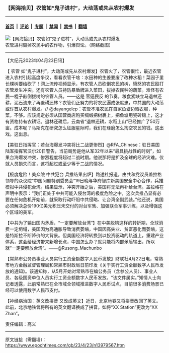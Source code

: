 ### 【网海拾贝】农管如“鬼子进村”，大动荡或先从农村爆发

---

#### [首页](../../../..?n13979567) &nbsp;|&nbsp; [评论](../../../../../epoch-comment?n13979567) &nbsp;|&nbsp; [专题](../../../../../epoch-special?n13979567) &nbsp;|&nbsp; [禁闻](../../../../../epoch-news?n13979567) &nbsp;|&nbsp; [禁书](../../../../../books?n13979567) &nbsp;|&nbsp; [翻墙](https://github.com/gfw-breaker/nogfw/blob/master/README.md?n13979567)


<div><img alt="【网海拾贝】农管如“鬼子进村”，大动荡或先从农村爆发" class="attachment-djy_600_400 size-djy_600_400 wp-post-image" src="https://i.epochtimes.com/assets/uploads/2023/04/id13979590-0dba12876fb32373bd329e5d4d36776d-.jpeg"/>
<div class="caption">
 农管进村毁掉农民中的农作物，引爆舆论。（网络截图）
</div></div><hr/><div class="post_content" id="artbody" itemprop="articleBody">
 <!-- article content begin -->
 <p>
  【大纪元2023年04月23日讯】
 </p>
 <p>
  【
  <ok href="https://www.epochtimes.com/gb/tag/%E5%86%9C%E7%AE%A1.html">
   农管
  </ok>
  如“鬼子进村”，大动荡或先从农村爆发】农管火了，农管很忙，最近农管进入农村引起高度争议，看看农管干啥：水田种的生姜要废了改种水稻！菜园子里长棵树要给砍了！网上流传视频显示，有农管人员砍倒农民的树，愤怒的农民殴打农管发生冲突。还有农管人员持防暴盾牌进入菜田，拔掉农民种的蔬菜。难怪有农民一棍子敲倒拔树的农管人员。——这是
  <ok href="https://www.epochtimes.com/gb/tag/%E5%AE%98%E9%80%BC%E6%B0%91%E5%8F%8D.html">
   官逼民反
  </ok>
  的节奏，粮食紧缺立马退林还耕，泥石流来了再退耕还林？农管们正努力的将农民逼成张献忠，中共国的大动荡或许首从农村爆发。// @dayangelcp：农管不准农民在自家鱼塘边晒衣服，种菜。不够。应该规定必须从国营商店购买绸缎把树裹上，把鱼塘用瓷砖镶上，这才有资格持有农耕证。退林还耕后，云南省“退林还耕，水稻上山”已经推广了50万亩。成本呢？马斯克在研究怎么征服星际时，我们在琢磨怎么掏空农民的钱。这出戏。这出息。
 </p>
 <p>
  【美驻日指挥官：若台海爆发冲突将比二战更惨烈】@RFA_Chinese：驻日美国陆军指挥官沃尔20日警告，当前局势是他从军32年以来“最具挑战性的时刻”，如果台海爆发冲突，惨烈程度将超过二战时期。他说那将是扩及全球的经济灾难。仅就人员损失而言，这将超过或至少等于二战的情况。
 </p>
 <p>
  【极度危险！美众院
  <ok href="https://www.epochtimes.com/gb/tag/%E4%B8%AD%E5%85%B1%E7%8A%AF%E5%8F%B0.html">
   中共犯台
  </ok>
  兵推结果出炉】路透社报道，由共和党议员盖拉格领导的众议院“中国问题特别委员会”19日晚与华府智库新美国安全中心合作，兵推模拟中共侵犯台湾。结果显示，冲突开始之后，美国将无法再补给台湾。盖拉格在声明中表示：“我们正处于中共可能入侵台湾的极度危险之中，这次兵推凸显有必要在任何危机开始前，就采取行动吓阻中共侵略、让台湾全副武装。”他还说，美国必须解决总价190亿美元积压未交付的对台军售、加强联合军事训练，以及增强这个区域的美军。
 </p>
 <p>
  【中共为了输出国内矛盾，“一定要解放台湾”】在中美脱钩这样的转折期，全球消费一定坍塌，美国因为高通胀导致消费萎缩，中国因高失业、贫富恶化而萎缩，这是特斯拉不断降价的大背景。但美国经济将转换到以投资驱动的轨道上，重建产业体系，这会给经济带来新增长点，中国怎么办？就只能将内部矛盾输出，所以就“一定要解放台湾”。——@Rusong_Machunbo
 </p>
 <p>
  【常熟市公务员事业人员实行工资全额数字人民币发放】财联社4月22日电，常熟市地方金融监督管理局和常熟市财政局日前印发《关于实行工资全额数字人民币发放的通知》。该通知称，从5月开始对常熟市在编公务员（含参公人员）、事业人员、各级国资单位人员实行工资全额数字人民币发放。“该文件属实。”知情人士向记者透露，此前常熟已在全市域全领域推进数字人民币试点，目前很多消费场景已经可以使用数字人民币支付。
 </p>
 <p>
  【神经病治国：英文改拼音 又改成英文】近日，北京地铁又将拼音改回了英文。此前，北京地铁曾将所有的英文翻译换成了拼音。如将“XX Station”更改为“XX Zhan”。
 </p>
 <p>
  责任编辑：高义
 </p>
 <!-- article content end -->
 <div id="below_article_ad">
 </div>
</div>


---

原文链接（需翻墙）：https://www.epochtimes.com/gb/23/4/23/n13979567.htm